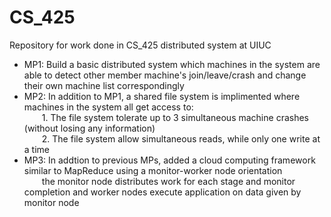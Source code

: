 # CS_425
Repository for work done in CS_425 distributed system at UIUC
* MP1: Build a basic distributed system which machines in the system are able to detect other member machine's join/leave/crash and change their own machine list correspondingly
* MP2: In addition to MP1, a shared file system is implimented where machines in the system all get access to:\
              1. The file system tolerate up to 3 simultaneous machine crashes (without losing any information)\
              2. The file system allow simultaneous reads, while only one write at a time
* MP3: In addtion to previous MPs, added a cloud computing framework similar to MapReduce using a monitor-worker node orientation\
              the monitor node distributes work for each stage and monitor completion and worker nodes execute application on data given by monitor node
